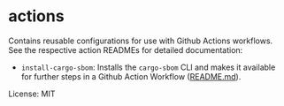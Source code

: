 # actions

Contains reusable configurations for use with Github Actions workflows. See the respective action READMEs for detailed documentation:

- `install-cargo-sbom`: Installs the `cargo-sbom` CLI and makes it available for further steps in a Github Action Workflow ([README.md](https://github.com/psastras/sbom-rs/tree/main/actions/install-cargo-sbom/README.md)). 

License: MIT
